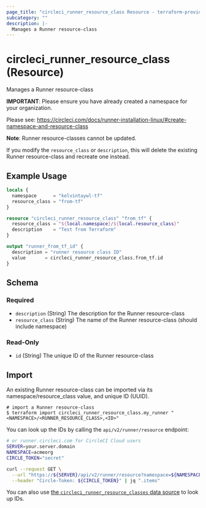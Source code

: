 ```yaml
---
page_title: "circleci_runner_resource_class Resource - terraform-provider-circleci"
subcategory: ""
description: |-
  Manages a Runner resource-class
---
```


# circleci_runner_resource_class (Resource)

Manages a Runner resource-class

**IMPORTANT**: Please ensure you have already created a namespace for your organization.

Please see: https://circleci.com/docs/runner-installation-linux/#create-namespace-and-resource-class

**Note**: Runner resource-classes cannot be updated.

If you modify the `resource_class` or `description`, this will delete the existing Runner resource-class and recreate one instead.

## Example Usage

```terraform
locals {
  namespace      = "kelvintaywl-tf"
  resource_class = "from-tf"
}

resource "circleci_runner_resource_class" "from_tf" {
  resource_class = "${local.namespace}/${local.resource_class}"
  description    = "Test from Terraform"
}

output "runner_from_tf_id" {
  description = "runner resource class ID"
  value       = circleci_runner_resource_class.from_tf.id
}
```

<!-- schema generated by tfplugindocs -->
## Schema

### Required

- `description` (String) The description for the Runner resource-class
- `resource_class` (String) The name of the Runner resource-class (should include namespace)

### Read-Only

- `id` (String) The unique ID of the Runner resource-class

## Import

An existing Runner resource-class can be imported via its namespace/resource_class value, and unique ID (UUID).

```console
# import a Runner resource-class
$ terraform import circleci_runner_resource_class.my_runner "<NAMESPACE>/<RUNNER_RESOURCE_CLASS>,<ID>"
```

You can look up the IDs by calling the `api/v2/runner/resource` endpoint:

```sh
# or runner.circleci.com for CircleCI Cloud users
SERVER=your.server.domain
NAMESPACE=acmeorg
CIRCLE_TOKEN="secret"

curl --request GET \
  --url "https://${SERVER}/api/v2/runner/resource?namespace=${NAMESPACE}" \
  --header "Circle-Token: ${CIRCLE_TOKEN}" | jq ".items"
```

You can also use [the `circleci_runner_resource_classes` data source](https://registry.terraform.io/providers/kelvintaywl/circleci/latest/docs/data-sources/runner_resource_classes#example-usage) to look up IDs.
